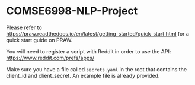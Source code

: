 # COMSE6998-NLP-Project

Please refer to https://praw.readthedocs.io/en/latest/getting_started/quick_start.html for a quick start guide on PRAW.

You will need to register a script with Reddit in order to use the API: https://www.reddit.com/prefs/apps/

Make sure you have a file called `secrets.yaml` in the root that contains the client_id and client_secret. An example file is already provided.